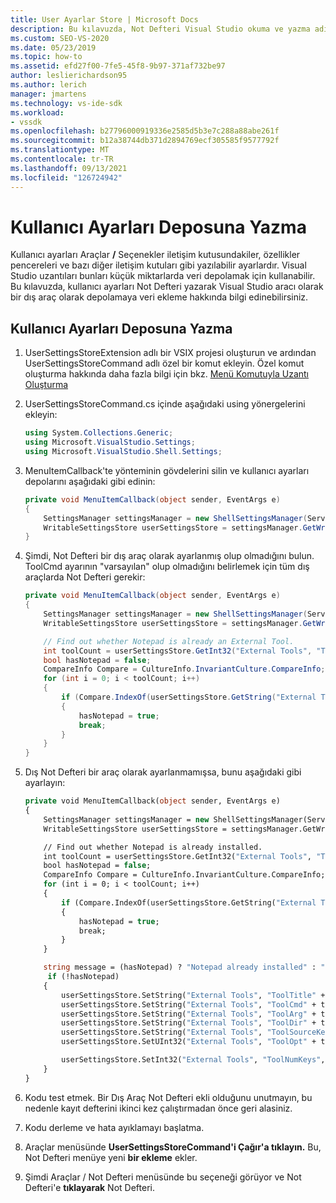 ```yaml
---
title: User Ayarlar Store | Microsoft Docs
description: Bu kılavuzda, Not Defteri Visual Studio okuma ve yazma adımlarını kullanarak dış araç olarak kullanıcı ayarları deposuna veri ekleme hakkında bilgi edinebilirsiniz.
ms.custom: SEO-VS-2020
ms.date: 05/23/2019
ms.topic: how-to
ms.assetid: efd27f00-7fe5-45f8-9b97-371af732be97
author: leslierichardson95
ms.author: lerich
manager: jmartens
ms.technology: vs-ide-sdk
ms.workload:
- vssdk
ms.openlocfilehash: b27796000919336e2585d5b3e7c288a88abe261f
ms.sourcegitcommit: b12a38744db371d2894769ecf305585f9577792f
ms.translationtype: MT
ms.contentlocale: tr-TR
ms.lasthandoff: 09/13/2021
ms.locfileid: "126724942"
---
```

# <a name="writing-to-the-user-settings-store"></a>Kullanıcı Ayarları Deposuna Yazma
Kullanıcı ayarları Araçlar **/** Seçenekler iletişim kutusundakiler, özellikler pencereleri ve bazı diğer iletişim kutuları gibi yazılabilir ayarlardır. Visual Studio uzantıları bunları küçük miktarlarda veri depolamak için kullanabilir. Bu kılavuzda, kullanıcı ayarları Not Defteri yazarak Visual Studio aracı olarak bir dış araç olarak depolamaya veri ekleme hakkında bilgi edinebilirsiniz.

## <a name="writing-to-the-user-settings-store"></a>Kullanıcı Ayarları Deposuna Yazma

1. UserSettingsStoreExtension adlı bir VSIX projesi oluşturun ve ardından UserSettingsStoreCommand adlı özel bir komut ekleyin. Özel komut oluşturma hakkında daha fazla bilgi için bkz. [Menü Komutuyla Uzantı Oluşturma](../extensibility/creating-an-extension-with-a-menu-command.md)

2. UserSettingsStoreCommand.cs içinde aşağıdaki using yönergelerini ekleyin:

    ```csharp
    using System.Collections.Generic;
    using Microsoft.VisualStudio.Settings;
    using Microsoft.VisualStudio.Shell.Settings;
    ```

3. MenuItemCallback'te yönteminin gövdelerini silin ve kullanıcı ayarları depolarını aşağıdaki gibi edinin:

    ```csharp
    private void MenuItemCallback(object sender, EventArgs e)
    {
        SettingsManager settingsManager = new ShellSettingsManager(ServiceProvider);
        WritableSettingsStore userSettingsStore = settingsManager.GetWritableSettingsStore(SettingsScope.UserSettings);
    }
    ```

4. Şimdi, Not Defteri bir dış araç olarak ayarlanmış olup olmadığını bulun. ToolCmd ayarının "varsayılan" olup olmadığını belirlemek için tüm dış araçlarda Not Defteri gerekir:

    ```csharp
    private void MenuItemCallback(object sender, EventArgs e)
    {
        SettingsManager settingsManager = new ShellSettingsManager(ServiceProvider);
        WritableSettingsStore userSettingsStore = settingsManager.GetWritableSettingsStore(SettingsScope.UserSettings);

        // Find out whether Notepad is already an External Tool.
        int toolCount = userSettingsStore.GetInt32("External Tools", "ToolNumKeys");
        bool hasNotepad = false;
        CompareInfo Compare = CultureInfo.InvariantCulture.CompareInfo;
        for (int i = 0; i < toolCount; i++)
        {
            if (Compare.IndexOf(userSettingsStore.GetString("External Tools", "ToolCmd" + i), "Notepad", CompareOptions.IgnoreCase) >= 0)
            {
                hasNotepad = true;
                break;
            }
        }
    }

    ```

5. Dış Not Defteri bir araç olarak ayarlanmamışsa, bunu aşağıdaki gibi ayarlayın:

    ```vb
    private void MenuItemCallback(object sender, EventArgs e)
    {
        SettingsManager settingsManager = new ShellSettingsManager(ServiceProvider);
        WritableSettingsStore userSettingsStore = settingsManager.GetWritableSettingsStore(SettingsScope.UserSettings);

        // Find out whether Notepad is already installed.
        int toolCount = userSettingsStore.GetInt32("External Tools", "ToolNumKeys");
        bool hasNotepad = false;
        CompareInfo Compare = CultureInfo.InvariantCulture.CompareInfo;
        for (int i = 0; i < toolCount; i++)
        {
            if (Compare.IndexOf(userSettingsStore.GetString("External Tools", "ToolCmd" + i), "Notepad", CompareOptions.IgnoreCase) >= 0)
            {
                hasNotepad = true;
                break;
            }
        }

        string message = (hasNotepad) ? "Notepad already installed" : "Installing Notepad";
         if (!hasNotepad)
        {
            userSettingsStore.SetString("External Tools", "ToolTitle" + toolCount, "&Notepad");
            userSettingsStore.SetString("External Tools", "ToolCmd" + toolCount, "C:\\Windows\\notepad.exe");
            userSettingsStore.SetString("External Tools", "ToolArg" + toolCount, "");
            userSettingsStore.SetString("External Tools", "ToolDir" + toolCount, "$(ProjectDir)");
            userSettingsStore.SetString("External Tools", "ToolSourceKey" + toolCount, "");
            userSettingsStore.SetUInt32("External Tools", "ToolOpt" + toolCount, 0x00000011);

            userSettingsStore.SetInt32("External Tools", "ToolNumKeys", toolCount + 1);
        }
    }
    ```

6. Kodu test etmek. Bir Dış Araç Not Defteri ekli olduğunu unutmayın, bu nedenle kayıt defterini ikinci kez çalıştırmadan önce geri alasiniz.

7. Kodu derleme ve hata ayıklamayı başlatma.

8. Araçlar menüsünde **UserSettingsStoreCommand'i Çağır'a tıklayın.**  Bu, Not Defteri menüye yeni **bir ekleme** ekler.

9. Şimdi Araçlar / Not Defteri menüsünde bu seçeneği görüyor ve Not Defteri'e **tıklayarak** Not Defteri.
